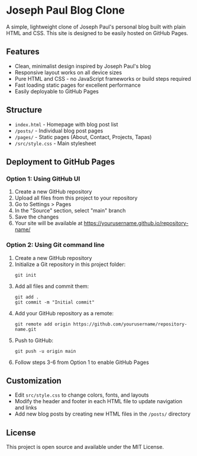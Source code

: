# Joseph Paul Blog Clone

A simple, lightweight clone of Joseph Paul's personal blog built with plain HTML and CSS. This site is designed to be easily hosted on GitHub Pages.

## Features

- Clean, minimalist design inspired by Joseph Paul's blog
- Responsive layout works on all device sizes
- Pure HTML and CSS - no JavaScript frameworks or build steps required
- Fast loading static pages for excellent performance
- Easily deployable to GitHub Pages

## Structure

- `index.html` - Homepage with blog post list
- `/posts/` - Individual blog post pages
- `/pages/` - Static pages (About, Contact, Projects, Tapas)
- `/src/style.css` - Main stylesheet

## Deployment to GitHub Pages

### Option 1: Using GitHub UI

1. Create a new GitHub repository
2. Upload all files from this project to your repository
3. Go to Settings > Pages
4. In the "Source" section, select "main" branch
5. Save the changes
6. Your site will be available at https://yourusername.github.io/repository-name/

### Option 2: Using Git command line

1. Create a new GitHub repository
2. Initialize a Git repository in this project folder:
   ```
   git init
   ```
3. Add all files and commit them:
   ```
   git add .
   git commit -m "Initial commit"
   ```
4. Add your GitHub repository as a remote:
   ```
   git remote add origin https://github.com/yourusername/repository-name.git
   ```
5. Push to GitHub:
   ```
   git push -u origin main
   ```
6. Follow steps 3-6 from Option 1 to enable GitHub Pages

## Customization

- Edit `src/style.css` to change colors, fonts, and layouts
- Modify the header and footer in each HTML file to update navigation and links
- Add new blog posts by creating new HTML files in the `/posts/` directory

## License

This project is open source and available under the MIT License.
